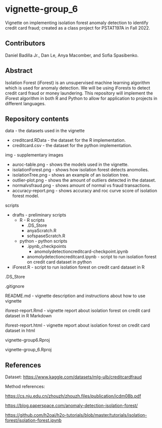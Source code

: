 # vignette-group_6

Vignette on implementing isolation forest anomaly detection to identify credit card fraud; created as a class project for PSTAT197A in Fall 2022.

## Contributors
Daniel Badilla Jr., Dan Le, Anya Macomber, and Sofia Spasibenko.

## Abstract
Isolation Forest (iForest) is an unsupervised machine learning algorithm which is used for anomaly detection. We will be using iForests to detect credit card fraud or money laundering. This repository will implement the iForest algorithm in both R and Python to allow for application to projects in different languages. 

## Repository contents
data - the datasets used in the vignette 
  * creditcard.RData - the dataset for the R implementation.
  * creditcard.csv - the dataset for the python implementation.
  
img - supplementary images
  * auroc-table.png - shows the models used in the vignette.
  * isolationForest.png - shows how isolation forest detects anomolies.
  * isolationTree.png - shows an example of an isolation tree.
  * outlier-plot.png - shows the amount of outliers detected in the dataset.
  * normalvsfraud.png - shows amount of normal vs fraud transactions.
  * accuracy-report.png - shows accuracy and roc curve score of isolation forest model.
  
scripts
  * drafts - preliminary scripts
    * R - R scripts
      * .DS_Store
      * anyaScratch.R
      * sofspaseScratch.R
    * python - python scripts
      * .ipynb_checkpoints
        * anomolydetectioncreditcard-checkpoint.ipynb
      * anomolydetectioncreditcard.ipynb - script to run isolation forest on credit card dataset         in python
  * iForest.R - script to run isolation forest on credit card dataset in R
      
.DS_Store

.gitignore

README.md - vignette description and instructions about how to use vignette 

iforest-report.Rmd - vignette report about isolation forest on credit card dataset in R Markdown

iforest-report.html - vignette report about isolation forest on credit card dataset in html

vignette-group6.Rproj

vignette-group_6.Rproj
   
  
    


## References
Dataset: https://www.kaggle.com/datasets/mlg-ulb/creditcardfraud

Method references:

https://cs.nju.edu.cn/zhouzh/zhouzh.files/publication/icdm08b.pdf	

https://blog.paperspace.com/anomaly-detection-isolation-forest/

https://github.com/h2oai/h2o-tutorials/blob/master/tutorials/isolation-forest/isolation-forest.ipynb

